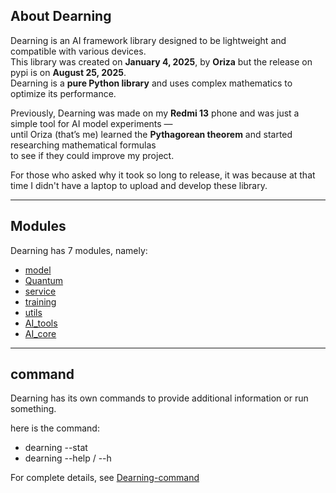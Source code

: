 ## About Dearning
Dearning is an AI framework library designed to be lightweight and compatible with various devices.  
This library was created on **January 4, 2025**, by **Oriza** but the release on pypi is on **August 25, 2025**.  
Dearning is a **pure Python library** and uses complex mathematics to optimize its performance.

Previously, Dearning was made on my **Redmi 13** phone and was just a simple tool for AI model experiments —  
until Oriza (that’s me) learned the **Pythagorean theorem** and started researching mathematical formulas  
to see if they could improve my project.

For those who asked why it took so long to release, it was because at that time I didn't have a laptop to upload and develop these library.

---

## Modules
Dearning has 7 modules, namely:
- [model](https://github.com/maker-games/Dearning/blob/main/tutorial-dearning/model.md)
- [Quantum](https://github.com/maker-games/Dearning/blob/main/tutorial-dearning/Quantum.md)
- [service](https://github.com/maker-games/Dearning/blob/main/tutorial-dearning/service.md)
- [training](https://github.com/maker-games/Dearning/blob/main/tutorial-dearning/training.md)
- [utils](https://github.com/maker-games/Dearning/blob/main/tutorial-dearning/utils.md)
- [AI_tools](https://github.com/maker-games/Dearning/blob/main/tutorial-dearning/AI_tools.md)
- [AI_core](https://github.com/maker-games/Dearning/blob/main/tutorial-dearning/AI_core.md)

---

## command
Dearning has its own commands to provide additional information or run something.

here is the command:
- dearning --stat
- dearning --help / --h

For complete details, see [Dearning-command](https://github.com/maker-games/Dearning/blob/main/tutorial-dearning/Dearning-command.md)
